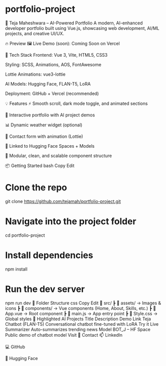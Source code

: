 # portfolio-project
🌟 Teja Maheshwara – AI-Powered Portfolio
A modern, AI-enhanced developer portfolio built using Vue.js, showcasing web development, AI/ML projects, and creative UI/UX.


🔥 Preview
🖼️ Live Demo (soon): Coming Soon on Vercel

🔧 Tech Stack
Frontend: Vue 3, Vite, HTML5, CSS3

Styling: SCSS, Animations, AOS, FontAwesome

Lottie Animations: vue3-lottie

AI Models: Hugging Face, FLAN-T5, LoRA

Deployment: GitHub + Vercel (recommended)

💡 Features
⚡ Smooth scroll, dark mode toggle, and animated sections

🤖 Interactive portfolio with AI project demos

📊 Dynamic weather widget (optional)

💌 Contact form with animation (Lottie)

🧠 Linked to Hugging Face Spaces + Models

🧩 Modular, clean, and scalable component structure

📦 Getting Started
bash
Copy
Edit
# Clone the repo
git clone https://github.com/tejamah/portfolio-project.git

# Navigate into the project folder
cd portfolio-project

# Install dependencies
npm install

# Run the dev server
npm run dev
📂 Folder Structure
css
Copy
Edit
📁 src/
 ┣ 📂 assets/          → Images & icons
 ┣ 📂 components/      → Vue components (Home, About, Skills, etc.)
 ┣ 📜 App.vue          → Root component
 ┣ 📜 main.js          → App entry point
 ┣ 📜 Style.css        → Global styles
🤖 Highlighted AI Projects
Title	Description	Demo Link
Teja Chatbot (FLAN-T5)	Conversational chatbot fine-tuned with LoRA	Try it
Live Summarizer	Auto-summarizes trending news	Model
BOT_J – HF Space	Public demo of chatbot model	Visit
🙋 Contact
📫 LinkedIn

💻 GitHub

🤗 Hugging Face
